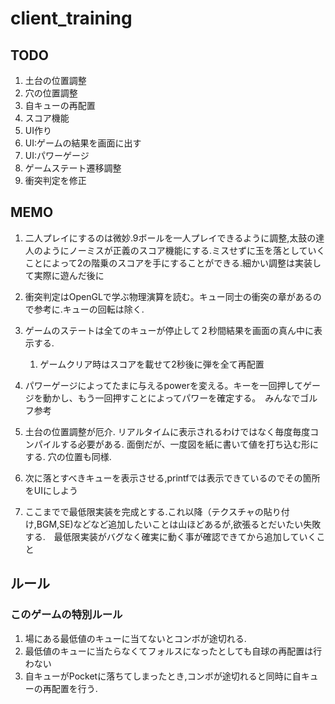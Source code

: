 # client_training

## TODO
1. 土台の位置調整
1. 穴の位置調整
1. 自キューの再配置
1. スコア機能
1. UI作り
1. UI:ゲームの結果を画面に出す
1. UI:パワーゲージ
1. ゲームステート遷移調整
1. 衝突判定を修正

## MEMO
1. 二人プレイにするのは微妙.9ボールを一人プレイできるように調整,太鼓の達人のようにノーミスが正義のスコア機能にする.ミスせずに玉を落としていくことによって2の階乗のスコアを手にすることができる.細かい調整は実装して実際に遊んだ後に

1. 衝突判定はOpenGLで学ぶ物理演算を読む。キュー同士の衝突の章があるので参考に.キューの回転は除く.

1. ゲームのステートは全てのキューが停止して２秒間結果を画面の真ん中に表示する.
	1. ゲームクリア時はスコアを載せて2秒後に弾を全て再配置

1. パワーゲージによってたまに与えるpowerを変える。キーを一回押してゲージを動かし、もう一回押すことによってパワーを確定する。　みんなでゴルフ参考

1. 土台の位置調整が厄介. リアルタイムに表示されるわけではなく毎度毎度コンパイルする必要がある. 面倒だが、一度図を紙に書いて値を打ち込む形にする. 穴の位置も同様.

1. 次に落とすべきキューを表示させる,printfでは表示できているのでその箇所をUIにしよう
1. ここまでで最低限実装を完成とする.これ以降（テクスチャの貼り付け,BGM,SE)などなど追加したいことは山ほどあるが,欲張るとだいたい失敗する.　最低限実装がバグなく確実に動く事が確認できてから追加していくこと

## ルール
### このゲームの特別ルール
1. 場にある最低値のキューに当てないとコンボが途切れる.
1. 最低値のキューに当たらなくてフォルスになったとしても自球の再配置は行わない
1. 自キューがPocketに落ちてしまったとき,コンボが途切れると同時に自キューの再配置を行う.
